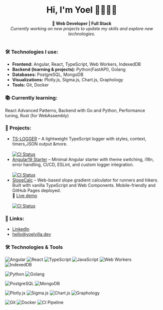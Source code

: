 <h1 align="center">Hi, I'm Yoel 👋🧑🏽‍💻</h1>

<div align="center">
  <strong>🚀 Web Developer | Full Stack</strong><br/>
  <em>Currently working on new projects to update my skills and explore new technologies.</em>
</div>

<br/>

<h3>🛠️ Technologies I use:</h3>

<ul>
  <li><strong>Frontend:</strong> Angular, React, TypeScript, Web Workers, IndexedDB</li>
  <li><strong>Backend (learning & projects):</strong> Python(FastAPI), Golang</li>
  <li><strong>Databases:</strong> PostgreSQL, MongoDB</li>
  <li><strong>Visualizations:</strong> Plotly.js, Sigma.js, Chart.js, Graphology</li>
  <li><strong>Tools:</strong> Git, Docker</li>
</ul>

<h3>📚 Currently learning:</h3>
<p>React Advanced Patterns, Backend with Go and Python, Performance tuning, Rust (for WebAssembly)</p>

<h3>🧰 Projects:</h3>
<ul>
  <li>
   <a href="https://github.com/95yoel/ts-logger">TS-LOGGER</a> – 
    A lightweight TypeScript logger with styles, context, timers,JSON output &more.
    <br><br>
    <a href="https://github.com/95yoel/ts-logger/actions/workflows/pipeline.yml">
      <img src="https://github.com/95yoel/ts-logger/actions/workflows/pipeline.yml/badge.svg" alt="CI Status">
    </a>
  </li>
  <li>
   <a href="https://github.com/95yoel/Angular19-starter">Angular19 Starter</a> – 
    Minimal Angular starter with theme switching, i18n, error handling, CI/CD, ESLint, and custom logger integration.
    <br><br>
    <a href="https://github.com/95yoel/Angular19-starter/actions/workflows/ci.yml">
      <img src="https://github.com/95yoel/Angular19-starter/actions/workflows/ci.yml/badge.svg" alt="CI Status">
    </a>
  </li>
  <li>
  <a href="https://github.com/95yoel/slope_calc">SlopeCalc</a> – 
  Web-based slope gradient calculator for runners and hikers. Built with vanilla TypeScript and Web Components. Mobile-friendly and GitHub Pages deployed.
  <br>
  🔗 <a href="https://95yoel.github.io/slope_calc/" target="_blank">Live demo</a>
  <br><br>
  <a href="https://github.com/95yoel/slope_calc/actions/workflows/deploy.yml">
    <img src="https://github.com/95yoel/slope_calc/actions/workflows/deploy.yml/badge.svg" alt="CI Status">
  </a>
</li>


</ul>


<h3>🔗 Links:</h3>
<ul>
  <li><a href="https://www.linkedin.com/in/yoel-villa/">LinkedIn</a><br></li>
  <li><a href="mailto:hello@yoelvilla.dev?subject=Hello!">hello@yoelvilla.dev</a></li>
</ul>


### 🛠️ Technologies & Tools
<!--
[![CV](https://img.shields.io/badge/CV-Online%20Resume-blue?logo=read-the-docs&logoColor=white)](https://95yoel.github.io/tu-cv)
-->

![Angular](https://img.shields.io/badge/Angular-DD0031?logo=angular&logoColor=ffffff)
![React](https://img.shields.io/badge/React-20232A?logo=react&logoColor=61DAFB)
![TypeScript](https://img.shields.io/badge/TypeScript-3178C6?logo=typescript&logoColor=ffffff)
![JavaScript](https://img.shields.io/badge/JavaScript-F7DF1E?logo=javascript&logoColor=000)
![Web Workers](https://img.shields.io/badge/Web%20Workers-Informational?logo=javascript&logoColor=white)
![IndexedDB](https://img.shields.io/badge/IndexedDB-004080?logo=database&logoColor=white)

![Python](https://img.shields.io/badge/Python-3776AB?logo=python&logoColor=ffffff)
![Golang](https://img.shields.io/badge/Go-00ADD8?logo=go&logoColor=ffffff)

![PostgreSQL](https://img.shields.io/badge/PostgreSQL-336791?logo=postgresql&logoColor=ffffff)
![MongoDB](https://img.shields.io/badge/MongoDB-47A248?logo=mongodb&logoColor=ffffff)

![Plotly.js](https://img.shields.io/badge/Plotly.js-3F4F75?logo=plotly&logoColor=ffffff)
![Sigma.js](https://img.shields.io/badge/Sigma.js-1A1A1A?logo=webcomponents.org&logoColor=ffffff)
![Chart.js](https://img.shields.io/badge/Chart.js-FF6384?logo=chartdotjs&logoColor=ffffff)
![Graphology](https://img.shields.io/badge/Graphology-555555?logo=graphql&logoColor=ffffff)

![Git](https://img.shields.io/badge/Git-F05032?logo=git&logoColor=ffffff)
![Docker](https://img.shields.io/badge/Docker-2496ED?logo=docker&logoColor=ffffff)
![CI Pipeline](https://img.shields.io/badge/GitHub%20Actions-CI--Pipeline-2088FF?logo=githubactions&logoColor=white)


















<!--
**95yoel/95yoel** is a ✨ _special_ ✨ repository because its `README.md` (this file) appears on your GitHub profile.

Here are some ideas to get you started:

- 🔭 I’m currently working on ...
- 🌱 I’m currently learning ...
- 👯 I’m looking to collaborate on ...
- 🤔 I’m looking for help with ...
- 💬 Ask me about ...
- 📫 How to reach me: ...
- 😄 Pronouns: ...
- ⚡ Fun fact: ...
-->
